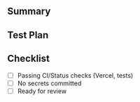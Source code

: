 ## Summary


## Test Plan


## Checklist
- [ ] Passing CI/Status checks (Vercel, tests)
- [ ] No secrets committed
- [ ] Ready for review